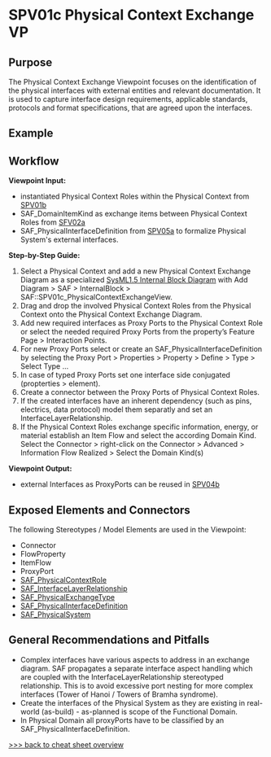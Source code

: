 # SPV01c Physical Context Exchange VP

## Purpose
The Physical Context Exchange Viewpoint focuses on the identification of the physical interfaces with external entities and relevant documentation. It is used to capture interface design requirements, applicable standards, protocols and format specifications, that are agreed upon the interfaces.

## Example

## Workflow
**Viewpoint Input:**
* instantiated Physical Context Roles within the Physical Context from [SPV01b](Physical-Context-Definition-Viewpoint.md)
* SAF_DomainItemKind as exchange items between Physical Context Roles from [SFV02a](System-Domain-Item-Kind-Viewpoint.md)
* SAF_PhysicalInterfaceDefinition from [SPV05a](Physical-Interface-Definition-Viewpoint.md) to formalize Physical System's external interfaces.

**Step-by-Step Guide:**
1.	Select a Physical Context and add a new Physical Context Exchange Diagram as a specialized [SysML1.5 Internal Block Diagram](https://sparxsystems.com/enterprise_architect_user_guide/16.1/modeling_languages/internal_block_diagram.html) with Add Diagram > SAF > InternalBlock > SAF::SPV01c_PhysicalContextExchangeView.
2.	Drag and drop the involved Physical Context Roles from the Physical Context onto the Physical Context Exchange Diagram.
3.	Add new required interfaces as Proxy Ports to the Physical Context Role or select the needed required Proxy Ports from the property’s Feature Page > Interaction Points.
4.	For new Proxy Ports select or create an SAF_PhysicalInterfaceDefinition by selecting the Proxy Port > Properties > Property > Define > Type > Select Type ...
5.	In case of typed Proxy Ports set one interface side conjugated (propterties > element).
6.	Create a connector between the Proxy Ports of Physical Context Roles.
7.	If the created interfaces have an inherent dependency (such as pins, electrics, data protocol) model them separatly and set an InterfaceLayerRelationship.
8.	If the Physical Context Roles exchange specific information, energy, or material establish an Item Flow and select the according Domain Kind. Select the Connector > right-click on the Connector > Advanced > Information Flow Realized > Select the Domain Kind(s)

**Viewpoint Output:**
* external Interfaces as ProxyPorts can be reused in [SPV04b](Physical-Internal-Exchange-Viewpoint.md)

## Exposed Elements and Connectors
The following Stereotypes / Model Elements are used in the Viewpoint:
* Connector
* FlowProperty
* ItemFlow
* ProxyPort
* [SAF_PhysicalContextRole](https://saf.gfse.org/userdoc/stereotypes.html#saf_physicalcontextrole)
* [SAF_InterfaceLayerRelationship](https://saf.gfse.org/userdoc/stereotypes.html#saf_interfacelayerrelationship)
* [SAF_PhysicalExchangeType](https://saf.gfse.org/userdoc/stereotypes.html#saf_physicalexchangetype)
* [SAF_PhysicalInterfaceDefinition](https://saf.gfse.org/userdoc/stereotypes.html#saf_physicalinterfacedefinition)
* [SAF_PhysicalSystem](https://saf.gfse.org/userdoc/stereotypes.html#saf_physicalsystem)

## General Recommendations and Pitfalls
* Complex interfaces have various aspects to address in an exchange diagram. SAF propagates a separate interface aspect handling which are coupled with the InterfaceLayerRelationship stereotyped relationship. This is to avoid excessive port nesting for more complex interfaces (Tower of Hanoi / Towers of Bramha syndrome).
* Create the interfaces of the Physical System as they are existing in real-world (as-build) - as-planned is scope of the Functional Domain.
* In Physical Domain all proxyPorts have to be classified by an SAF_PhysicalInterfaceDefinition.

[>>> back to cheat sheet overview](../CheatSheet.md)
